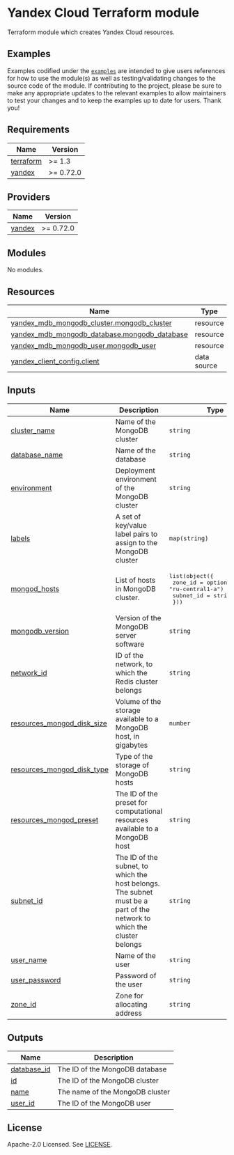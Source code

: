 # Yandex Cloud <RESOURCE> Terraform module

Terraform module which creates Yandex Cloud <RESOURCE> resources.

## Examples

Examples codified under
the [`examples`](https://github.com/terraform-yacloud-modules/terraform-yandex-module-template/tree/main/examples) are intended
to give users references for how to use the module(s) as well as testing/validating changes to the source code of the
module. If contributing to the project, please be sure to make any appropriate updates to the relevant examples to allow
maintainers to test your changes and to keep the examples up to date for users. Thank you!

<!-- BEGINNING OF PRE-COMMIT-TERRAFORM DOCS HOOK -->
## Requirements

| Name | Version |
|------|---------|
| <a name="requirement_terraform"></a> [terraform](#requirement\_terraform) | >= 1.3 |
| <a name="requirement_yandex"></a> [yandex](#requirement\_yandex) | >= 0.72.0 |

## Providers

| Name | Version |
|------|---------|
| <a name="provider_yandex"></a> [yandex](#provider\_yandex) | >= 0.72.0 |

## Modules

No modules.

## Resources

| Name | Type |
|------|------|
| [yandex_mdb_mongodb_cluster.mongodb_cluster](https://registry.terraform.io/providers/yandex-cloud/yandex/latest/docs/resources/mdb_mongodb_cluster) | resource |
| [yandex_mdb_mongodb_database.mongodb_database](https://registry.terraform.io/providers/yandex-cloud/yandex/latest/docs/resources/mdb_mongodb_database) | resource |
| [yandex_mdb_mongodb_user.mongodb_user](https://registry.terraform.io/providers/yandex-cloud/yandex/latest/docs/resources/mdb_mongodb_user) | resource |
| [yandex_client_config.client](https://registry.terraform.io/providers/yandex-cloud/yandex/latest/docs/data-sources/client_config) | data source |

## Inputs

| Name | Description | Type | Default | Required |
|------|-------------|------|---------|:--------:|
| <a name="input_cluster_name"></a> [cluster\_name](#input\_cluster\_name) | Name of the MongoDB cluster | `string` | n/a | yes |
| <a name="input_database_name"></a> [database\_name](#input\_database\_name) | Name of the database | `string` | n/a | yes |
| <a name="input_environment"></a> [environment](#input\_environment) | Deployment environment of the MongoDB cluster | `string` | n/a | yes |
| <a name="input_labels"></a> [labels](#input\_labels) | A set of key/value label pairs to assign to the MongoDB cluster | `map(string)` | `{}` | no |
| <a name="input_mongod_hosts"></a> [mongod\_hosts](#input\_mongod\_hosts) | List of hosts in MongoDB cluster. | <pre>list(object({<br>    zone_id   = optional(string, "ru-central1-a")<br>    subnet_id = string<br>  }))</pre> | n/a | yes |
| <a name="input_mongodb_version"></a> [mongodb\_version](#input\_mongodb\_version) | Version of the MongoDB server software | `string` | n/a | yes |
| <a name="input_network_id"></a> [network\_id](#input\_network\_id) | ID of the network, to which the Redis cluster belongs | `string` | n/a | yes |
| <a name="input_resources_mongod_disk_size"></a> [resources\_mongod\_disk\_size](#input\_resources\_mongod\_disk\_size) | Volume of the storage available to a MongoDB host, in gigabytes | `number` | n/a | yes |
| <a name="input_resources_mongod_disk_type"></a> [resources\_mongod\_disk\_type](#input\_resources\_mongod\_disk\_type) | Type of the storage of MongoDB hosts | `string` | n/a | yes |
| <a name="input_resources_mongod_preset"></a> [resources\_mongod\_preset](#input\_resources\_mongod\_preset) | The ID of the preset for computational resources available to a MongoDB host | `string` | n/a | yes |
| <a name="input_subnet_id"></a> [subnet\_id](#input\_subnet\_id) | The ID of the subnet, to which the host belongs. The subnet must be a part of the network to which the cluster belongs | `string` | n/a | yes |
| <a name="input_user_name"></a> [user\_name](#input\_user\_name) | Name of the user | `string` | n/a | yes |
| <a name="input_user_password"></a> [user\_password](#input\_user\_password) | Password of the user | `string` | n/a | yes |
| <a name="input_zone_id"></a> [zone\_id](#input\_zone\_id) | Zone for allocating address | `string` | `"ru-central1-a"` | no |

## Outputs

| Name | Description |
|------|-------------|
| <a name="output_database_id"></a> [database\_id](#output\_database\_id) | The ID of the MongoDB database |
| <a name="output_id"></a> [id](#output\_id) | The ID of the MongoDB cluster |
| <a name="output_name"></a> [name](#output\_name) | The name of the MongoDB cluster |
| <a name="output_user_id"></a> [user\_id](#output\_user\_id) | The ID of the MongoDB user |
<!-- END OF PRE-COMMIT-TERRAFORM DOCS HOOK -->

## License

Apache-2.0 Licensed.
See [LICENSE](https://github.com/terraform-yacloud-modules/terraform-yandex-module-template/blob/main/LICENSE).
